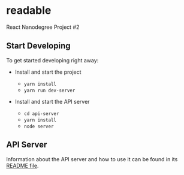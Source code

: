 # readable
React Nanodegree Project #2

## Start Developing
To get started developing right away:

* Install and start the project
    - `yarn install`
    - `yarn run dev-server`

* Install and start the API server
    - `cd api-server`
    - `yarn install`
    - `node server`

## API Server
Information about the API server and how to use it can be found in its [README file](api-server/README.md).